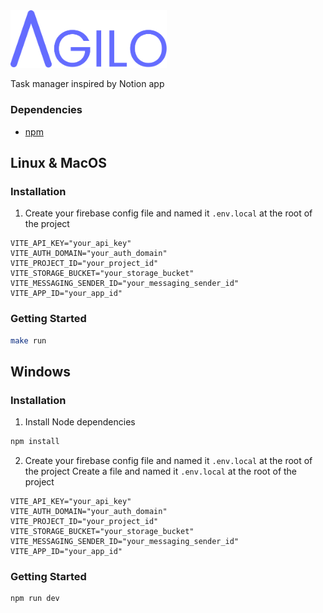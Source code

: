 <img src="public/img/logo.png" alt="Agilo logo" style="width: 250px;">

Task manager inspired by Notion app

### Dependencies
- [npm](https://www.npmjs.com/)

## Linux & MacOS
### Installation
1. Create your firebase config file and named it `.env.local` at the root of the project
```dotenv
VITE_API_KEY="your_api_key"
VITE_AUTH_DOMAIN="your_auth_domain"
VITE_PROJECT_ID="your_project_id"
VITE_STORAGE_BUCKET="your_storage_bucket"
VITE_MESSAGING_SENDER_ID="your_messaging_sender_id"
VITE_APP_ID="your_app_id"
```
### Getting Started
```bash
make run
```

## Windows
### Installation
1. Install Node dependencies
```bash
npm install
```
2. Create your firebase config file and named it `.env.local` at the root of the project
Create a file and named it `.env.local` at the root of the project
```dotenv
VITE_API_KEY="your_api_key"
VITE_AUTH_DOMAIN="your_auth_domain"
VITE_PROJECT_ID="your_project_id"
VITE_STORAGE_BUCKET="your_storage_bucket"
VITE_MESSAGING_SENDER_ID="your_messaging_sender_id"
VITE_APP_ID="your_app_id"
```
### Getting Started
```bash
npm run dev
```